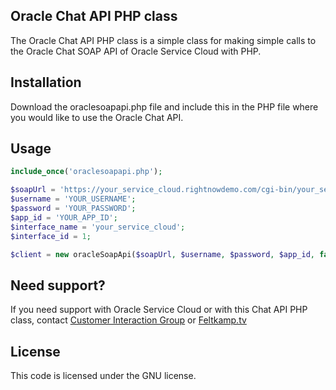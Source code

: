 ## Oracle Chat API PHP class

The Oracle Chat API PHP class is a simple class for making simple calls to the Oracle Chat SOAP API of Oracle Service Cloud with PHP.

## Installation

Download the oraclesoapapi.php file and include this in the PHP file where you would like to use the Oracle Chat API.

## Usage

```php
include_once('oraclesoapapi.php');

$soapUrl = 'https://your_service_cloud.rightnowdemo.com/cgi-bin/your_service_cloud.cfg/services/chat_soap';
$username = 'YOUR_USERNAME';
$password = 'YOUR_PASSWORD';
$app_id = 'YOUR_APP_ID';
$interface_name = 'your_service_cloud';
$interface_id = 1;

$client = new oracleSoapApi($soapUrl, $username, $password, $app_id, false, $interface_id, $interface_name);
```

## Need support?

If you need support with Oracle Service Cloud or with this Chat API PHP class, contact [Customer Interaction Group](http://www.custintgroup.com) or [Feltkamp.tv](http://www.feltkamp.tv)

## License

This code is licensed under the GNU license.

